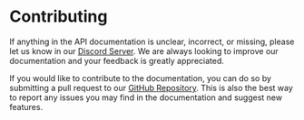 # Contributing

If anything in the API documentation is unclear, incorrect, or missing, please let us know in our [Discord Server](https://mtdv.me/discord). We are always looking to improve our documentation and your feedback is greatly appreciated.

If you would like to contribute to the documentation, you can do so by submitting a pull request to our [GitHub Repository](https://github.com/motion-development/rick-api-docs). This is also the best way to report any issues you may find in the documentation and suggest new features.